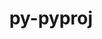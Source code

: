 ---
title: "py-pyproj"
layout: cache
categories: [package, develop]
meta: {"versions": ["3.1.0", "3.5.0", "3.6.0"], "compilers": ["apple-clang@=14.0.0", "apple-clang@=14.0.3", "gcc@=11.3.0", "gcc@=7.3.1"], "oss": ["amzn2", "ubuntu22.04", "ventura"], "platforms": ["darwin", "linux"], "targets": ["aarch64", "ivybridge", "x86_64_v3"], "stacks": ["ml-darwin-aarch64-mps", "ml-linux-x86_64-cpu", "ml-linux-x86_64-cuda", "root"], "num_specs": 39, "num_specs_by_stack": {"ml-darwin-aarch64-mps": 3, "root": 39, "ml-linux-x86_64-cpu": 3, "ml-linux-x86_64-cuda": 3}}
spec_details: [{"hash": "5nx7rndrfbtvhb6j6mv7d3bvnwqv4okw", "compiler": "apple-clang@=14.0.0", "versions": ["3.6.0"], "os": "ventura", "platform": "darwin", "target": "aarch64", "variants": ["build_system=python_pip"], "stacks": ["ml-darwin-aarch64-mps", "root"], "size": "-", "tarball": "https://binaries.spack.io/develop/build_cache/darwin-ventura-aarch64/apple-clang-14.0.0/py-pyproj-3.6.0/darwin-ventura-aarch64-apple-clang-14.0.0-py-pyproj-3.6.0-5nx7rndrfbtvhb6j6mv7d3bvnwqv4okw.spack"}, {"hash": "wolixcj7qwf3oc2cy2hxd5e3iscjlukq", "compiler": "apple-clang@=14.0.0", "versions": ["3.6.0"], "os": "ventura", "platform": "darwin", "target": "aarch64", "variants": ["build_system=python_pip"], "stacks": ["root"], "size": "-", "tarball": "https://binaries.spack.io/develop/build_cache/darwin-ventura-aarch64/apple-clang-14.0.0/py-pyproj-3.6.0/darwin-ventura-aarch64-apple-clang-14.0.0-py-pyproj-3.6.0-wolixcj7qwf3oc2cy2hxd5e3iscjlukq.spack"}, {"hash": "bccn5qo3rqldie7n5tcede2osfj3esmi", "compiler": "apple-clang@=14.0.0", "versions": ["3.6.0"], "os": "ventura", "platform": "darwin", "target": "aarch64", "variants": ["build_system=python_pip"], "stacks": ["ml-darwin-aarch64-mps", "root"], "size": "-", "tarball": "https://binaries.spack.io/develop/build_cache/darwin-ventura-aarch64/apple-clang-14.0.0/py-pyproj-3.6.0/darwin-ventura-aarch64-apple-clang-14.0.0-py-pyproj-3.6.0-bccn5qo3rqldie7n5tcede2osfj3esmi.spack"}, {"hash": "htii5x4utevcrudj6legz475ysjoams7", "compiler": "apple-clang@=14.0.0", "versions": ["3.6.0"], "os": "ventura", "platform": "darwin", "target": "aarch64", "variants": ["build_system=python_pip"], "stacks": ["ml-darwin-aarch64-mps", "root"], "size": "-", "tarball": "https://binaries.spack.io/develop/build_cache/darwin-ventura-aarch64/apple-clang-14.0.0/py-pyproj-3.6.0/darwin-ventura-aarch64-apple-clang-14.0.0-py-pyproj-3.6.0-htii5x4utevcrudj6legz475ysjoams7.spack"}, {"hash": "a5mwtgm73o65xm6hymjkbi6i37f7r2o4", "compiler": "apple-clang@=14.0.0", "versions": ["3.6.0"], "os": "ventura", "platform": "darwin", "target": "aarch64", "variants": ["build_system=python_pip"], "stacks": ["root"], "size": "-", "tarball": "https://binaries.spack.io/develop/build_cache/darwin-ventura-aarch64/apple-clang-14.0.0/py-pyproj-3.6.0/darwin-ventura-aarch64-apple-clang-14.0.0-py-pyproj-3.6.0-a5mwtgm73o65xm6hymjkbi6i37f7r2o4.spack"}, {"hash": "yn324qrcpnvkpesc6s3dfndhj6sgpd4i", "compiler": "apple-clang@=14.0.0", "versions": ["3.6.0"], "os": "ventura", "platform": "darwin", "target": "aarch64", "variants": ["build_system=python_pip"], "stacks": ["root"], "size": "-", "tarball": "https://binaries.spack.io/develop/build_cache/darwin-ventura-aarch64/apple-clang-14.0.0/py-pyproj-3.6.0/darwin-ventura-aarch64-apple-clang-14.0.0-py-pyproj-3.6.0-yn324qrcpnvkpesc6s3dfndhj6sgpd4i.spack"}, {"hash": "kwshrn4uwggrcxrobctin55ib6rglvwi", "compiler": "apple-clang@=14.0.0", "versions": ["3.6.0"], "os": "ventura", "platform": "darwin", "target": "aarch64", "variants": ["build_system=python_pip"], "stacks": ["root"], "size": "-", "tarball": "https://binaries.spack.io/develop/build_cache/darwin-ventura-aarch64/apple-clang-14.0.0/py-pyproj-3.6.0/darwin-ventura-aarch64-apple-clang-14.0.0-py-pyproj-3.6.0-kwshrn4uwggrcxrobctin55ib6rglvwi.spack"}, {"hash": "sabjuiyqbyr26z3ovbehvnzyshmisckr", "compiler": "apple-clang@=14.0.3", "versions": ["3.6.0"], "os": "ventura", "platform": "darwin", "target": "aarch64", "variants": ["build_system=python_pip"], "stacks": ["root"], "size": "-", "tarball": "https://binaries.spack.io/develop/build_cache/darwin-ventura-aarch64/apple-clang-14.0.3/py-pyproj-3.6.0/darwin-ventura-aarch64-apple-clang-14.0.3-py-pyproj-3.6.0-sabjuiyqbyr26z3ovbehvnzyshmisckr.spack"}, {"hash": "hhll3kjpx7j7dfunvt2mx4kkfzr3zgot", "compiler": "apple-clang@=14.0.3", "versions": ["3.6.0"], "os": "ventura", "platform": "darwin", "target": "aarch64", "variants": ["build_system=python_pip"], "stacks": ["root"], "size": "-", "tarball": "https://binaries.spack.io/develop/build_cache/darwin-ventura-aarch64/apple-clang-14.0.3/py-pyproj-3.6.0/darwin-ventura-aarch64-apple-clang-14.0.3-py-pyproj-3.6.0-hhll3kjpx7j7dfunvt2mx4kkfzr3zgot.spack"}, {"hash": "5wdakdc3otrgwnymhb2g5holcogpfr7b", "compiler": "apple-clang@=14.0.3", "versions": ["3.6.0"], "os": "ventura", "platform": "darwin", "target": "aarch64", "variants": ["build_system=python_pip"], "stacks": ["root"], "size": "-", "tarball": "https://binaries.spack.io/develop/build_cache/darwin-ventura-aarch64/apple-clang-14.0.3/py-pyproj-3.6.0/darwin-ventura-aarch64-apple-clang-14.0.3-py-pyproj-3.6.0-5wdakdc3otrgwnymhb2g5holcogpfr7b.spack"}, {"hash": "hojffhyjpclhpfzxeyqnocavzj7cf2v6", "compiler": "apple-clang@=14.0.3", "versions": ["3.6.0"], "os": "ventura", "platform": "darwin", "target": "aarch64", "variants": ["build_system=python_pip"], "stacks": ["root"], "size": "-", "tarball": "https://binaries.spack.io/develop/build_cache/darwin-ventura-aarch64/apple-clang-14.0.3/py-pyproj-3.6.0/darwin-ventura-aarch64-apple-clang-14.0.3-py-pyproj-3.6.0-hojffhyjpclhpfzxeyqnocavzj7cf2v6.spack"}, {"hash": "4ti5s6da4scojfc4y7wgvhplqlqdh77l", "compiler": "apple-clang@=14.0.3", "versions": ["3.6.0"], "os": "ventura", "platform": "darwin", "target": "aarch64", "variants": ["build_system=python_pip"], "stacks": ["root"], "size": "-", "tarball": "https://binaries.spack.io/develop/build_cache/darwin-ventura-aarch64/apple-clang-14.0.3/py-pyproj-3.6.0/darwin-ventura-aarch64-apple-clang-14.0.3-py-pyproj-3.6.0-4ti5s6da4scojfc4y7wgvhplqlqdh77l.spack"}, {"hash": "7mcck34hmyzg6azd7idzkotchdudswrd", "compiler": "apple-clang@=14.0.3", "versions": ["3.6.0"], "os": "ventura", "platform": "darwin", "target": "aarch64", "variants": ["build_system=python_pip"], "stacks": ["root"], "size": "-", "tarball": "https://binaries.spack.io/develop/build_cache/darwin-ventura-aarch64/apple-clang-14.0.3/py-pyproj-3.6.0/darwin-ventura-aarch64-apple-clang-14.0.3-py-pyproj-3.6.0-7mcck34hmyzg6azd7idzkotchdudswrd.spack"}, {"hash": "zx2tayo7hcjhtpfxe4eifvm7q7a4y7uf", "compiler": "apple-clang@=14.0.3", "versions": ["3.6.0"], "os": "ventura", "platform": "darwin", "target": "aarch64", "variants": ["build_system=python_pip"], "stacks": ["root"], "size": "-", "tarball": "https://binaries.spack.io/develop/build_cache/darwin-ventura-aarch64/apple-clang-14.0.3/py-pyproj-3.6.0/darwin-ventura-aarch64-apple-clang-14.0.3-py-pyproj-3.6.0-zx2tayo7hcjhtpfxe4eifvm7q7a4y7uf.spack"}, {"hash": "ilctt74inbxrlvavjtyxfj4qde3tuxr5", "compiler": "gcc@=7.3.1", "versions": ["3.1.0"], "os": "amzn2", "platform": "linux", "target": "ivybridge", "variants": ["build_system=python_pip"], "stacks": ["root"], "size": "-", "tarball": "https://binaries.spack.io/develop/build_cache/linux-amzn2-ivybridge/gcc-7.3.1/py-pyproj-3.1.0/linux-amzn2-ivybridge-gcc-7.3.1-py-pyproj-3.1.0-ilctt74inbxrlvavjtyxfj4qde3tuxr5.spack"}, {"hash": "ux43hh27vvjdanylmchv74sh7sgqueen", "compiler": "gcc@=7.3.1", "versions": ["3.1.0"], "os": "amzn2", "platform": "linux", "target": "ivybridge", "variants": ["build_system=python_pip"], "stacks": ["root"], "size": "-", "tarball": "https://binaries.spack.io/develop/build_cache/linux-amzn2-ivybridge/gcc-7.3.1/py-pyproj-3.1.0/linux-amzn2-ivybridge-gcc-7.3.1-py-pyproj-3.1.0-ux43hh27vvjdanylmchv74sh7sgqueen.spack"}, {"hash": "wsq4fae6w7aqbhbz3llrjcrrng5rdsx5", "compiler": "gcc@=7.3.1", "versions": ["3.1.0"], "os": "amzn2", "platform": "linux", "target": "x86_64_v3", "variants": ["build_system=python_pip"], "stacks": ["root"], "size": "-", "tarball": "https://binaries.spack.io/develop/build_cache/linux-amzn2-x86_64_v3/gcc-7.3.1/py-pyproj-3.1.0/linux-amzn2-x86_64_v3-gcc-7.3.1-py-pyproj-3.1.0-wsq4fae6w7aqbhbz3llrjcrrng5rdsx5.spack"}, {"hash": "o7x4itaypam2zdbs6u2sifor2sp37xlv", "compiler": "gcc@=7.3.1", "versions": ["3.1.0"], "os": "amzn2", "platform": "linux", "target": "x86_64_v3", "variants": ["build_system=python_pip"], "stacks": ["root"], "size": "-", "tarball": "https://binaries.spack.io/develop/build_cache/linux-amzn2-x86_64_v3/gcc-7.3.1/py-pyproj-3.1.0/linux-amzn2-x86_64_v3-gcc-7.3.1-py-pyproj-3.1.0-o7x4itaypam2zdbs6u2sifor2sp37xlv.spack"}, {"hash": "topw4zljnmdnd5n4u3pxlwambzinpac7", "compiler": "gcc@=7.3.1", "versions": ["3.5.0"], "os": "amzn2", "platform": "linux", "target": "x86_64_v3", "variants": ["build_system=python_pip"], "stacks": ["root"], "size": "-", "tarball": "https://binaries.spack.io/develop/build_cache/linux-amzn2-x86_64_v3/gcc-7.3.1/py-pyproj-3.5.0/linux-amzn2-x86_64_v3-gcc-7.3.1-py-pyproj-3.5.0-topw4zljnmdnd5n4u3pxlwambzinpac7.spack"}, {"hash": "z4u357jt4mvta2crkcmbt5rmjh2kk4xb", "compiler": "gcc@=7.3.1", "versions": ["3.1.0"], "os": "amzn2", "platform": "linux", "target": "x86_64_v3", "variants": ["build_system=python_pip"], "stacks": ["root"], "size": "-", "tarball": "https://binaries.spack.io/develop/build_cache/linux-amzn2-x86_64_v3/gcc-7.3.1/py-pyproj-3.1.0/linux-amzn2-x86_64_v3-gcc-7.3.1-py-pyproj-3.1.0-z4u357jt4mvta2crkcmbt5rmjh2kk4xb.spack"}, {"hash": "ycdvikdyvk4kbjnifknzcpqi5tst7ubo", "compiler": "gcc@=7.3.1", "versions": ["3.1.0"], "os": "amzn2", "platform": "linux", "target": "x86_64_v3", "variants": ["build_system=python_pip"], "stacks": ["root"], "size": "-", "tarball": "https://binaries.spack.io/develop/build_cache/linux-amzn2-x86_64_v3/gcc-7.3.1/py-pyproj-3.1.0/linux-amzn2-x86_64_v3-gcc-7.3.1-py-pyproj-3.1.0-ycdvikdyvk4kbjnifknzcpqi5tst7ubo.spack"}, {"hash": "7d6omp7owktdt3of2cue7bpryoo7reby", "compiler": "gcc@=7.3.1", "versions": ["3.1.0"], "os": "amzn2", "platform": "linux", "target": "x86_64_v3", "variants": ["build_system=python_pip"], "stacks": ["root"], "size": "-", "tarball": "https://binaries.spack.io/develop/build_cache/linux-amzn2-x86_64_v3/gcc-7.3.1/py-pyproj-3.1.0/linux-amzn2-x86_64_v3-gcc-7.3.1-py-pyproj-3.1.0-7d6omp7owktdt3of2cue7bpryoo7reby.spack"}, {"hash": "j3pvpjhvj3uik7wa2xrmrtl6au56zl6w", "compiler": "gcc@=7.3.1", "versions": ["3.1.0"], "os": "amzn2", "platform": "linux", "target": "x86_64_v3", "variants": [], "stacks": ["root"], "size": "-", "tarball": "https://binaries.spack.io/develop/build_cache/linux-amzn2-x86_64_v3/gcc-7.3.1/py-pyproj-3.1.0/linux-amzn2-x86_64_v3-gcc-7.3.1-py-pyproj-3.1.0-j3pvpjhvj3uik7wa2xrmrtl6au56zl6w.spack"}, {"hash": "dm6ap6fnkso2fqdad3gknu2roezzb3la", "compiler": "gcc@=7.3.1", "versions": ["3.1.0"], "os": "amzn2", "platform": "linux", "target": "x86_64_v3", "variants": [], "stacks": ["root"], "size": "-", "tarball": "https://binaries.spack.io/develop/build_cache/linux-amzn2-x86_64_v3/gcc-7.3.1/py-pyproj-3.1.0/linux-amzn2-x86_64_v3-gcc-7.3.1-py-pyproj-3.1.0-dm6ap6fnkso2fqdad3gknu2roezzb3la.spack"}, {"hash": "i43ju36vtzowmkko23cspv3pconfenew", "compiler": "gcc@=11.3.0", "versions": ["3.5.0"], "os": "ubuntu22.04", "platform": "linux", "target": "x86_64_v3", "variants": ["build_system=python_pip"], "stacks": ["root"], "size": "-", "tarball": "https://binaries.spack.io/develop/build_cache/linux-ubuntu22.04-x86_64_v3/gcc-11.3.0/py-pyproj-3.5.0/linux-ubuntu22.04-x86_64_v3-gcc-11.3.0-py-pyproj-3.5.0-i43ju36vtzowmkko23cspv3pconfenew.spack"}, {"hash": "ltnkfm6uuffqkzi2uepsrd6rcb5llyhd", "compiler": "gcc@=11.3.0", "versions": ["3.6.0"], "os": "ubuntu22.04", "platform": "linux", "target": "x86_64_v3", "variants": ["build_system=python_pip"], "stacks": ["root"], "size": "-", "tarball": "https://binaries.spack.io/develop/build_cache/linux-ubuntu22.04-x86_64_v3/gcc-11.3.0/py-pyproj-3.6.0/linux-ubuntu22.04-x86_64_v3-gcc-11.3.0-py-pyproj-3.6.0-ltnkfm6uuffqkzi2uepsrd6rcb5llyhd.spack"}, {"hash": "lu5zqqwpq4cn57jtjjpnnfznkdwyl6i6", "compiler": "gcc@=11.3.0", "versions": ["3.5.0"], "os": "ubuntu22.04", "platform": "linux", "target": "x86_64_v3", "variants": ["build_system=python_pip"], "stacks": ["root"], "size": "-", "tarball": "https://binaries.spack.io/develop/build_cache/linux-ubuntu22.04-x86_64_v3/gcc-11.3.0/py-pyproj-3.5.0/linux-ubuntu22.04-x86_64_v3-gcc-11.3.0-py-pyproj-3.5.0-lu5zqqwpq4cn57jtjjpnnfznkdwyl6i6.spack"}, {"hash": "275klktdpgvsvwzb256tjrcg5b2ku4lv", "compiler": "gcc@=11.3.0", "versions": ["3.6.0"], "os": "ubuntu22.04", "platform": "linux", "target": "x86_64_v3", "variants": ["build_system=python_pip"], "stacks": ["root"], "size": "-", "tarball": "https://binaries.spack.io/develop/build_cache/linux-ubuntu22.04-x86_64_v3/gcc-11.3.0/py-pyproj-3.6.0/linux-ubuntu22.04-x86_64_v3-gcc-11.3.0-py-pyproj-3.6.0-275klktdpgvsvwzb256tjrcg5b2ku4lv.spack"}, {"hash": "pzv5sx4rpt2izr42sg4yqvhqki5rtejx", "compiler": "gcc@=11.3.0", "versions": ["3.5.0"], "os": "ubuntu22.04", "platform": "linux", "target": "x86_64_v3", "variants": ["build_system=python_pip"], "stacks": ["root"], "size": "-", "tarball": "https://binaries.spack.io/develop/build_cache/linux-ubuntu22.04-x86_64_v3/gcc-11.3.0/py-pyproj-3.5.0/linux-ubuntu22.04-x86_64_v3-gcc-11.3.0-py-pyproj-3.5.0-pzv5sx4rpt2izr42sg4yqvhqki5rtejx.spack"}, {"hash": "b6drjoo5tvchiq27r7sr2nhmbhiuhhlp", "compiler": "gcc@=11.3.0", "versions": ["3.6.0"], "os": "ubuntu22.04", "platform": "linux", "target": "x86_64_v3", "variants": ["build_system=python_pip"], "stacks": ["root"], "size": "-", "tarball": "https://binaries.spack.io/develop/build_cache/linux-ubuntu22.04-x86_64_v3/gcc-11.3.0/py-pyproj-3.6.0/linux-ubuntu22.04-x86_64_v3-gcc-11.3.0-py-pyproj-3.6.0-b6drjoo5tvchiq27r7sr2nhmbhiuhhlp.spack"}, {"hash": "xpoji2rzudutfto5m43lok37r33i75f7", "compiler": "gcc@=11.3.0", "versions": ["3.5.0"], "os": "ubuntu22.04", "platform": "linux", "target": "x86_64_v3", "variants": ["build_system=python_pip"], "stacks": ["root"], "size": "-", "tarball": "https://binaries.spack.io/develop/build_cache/linux-ubuntu22.04-x86_64_v3/gcc-11.3.0/py-pyproj-3.5.0/linux-ubuntu22.04-x86_64_v3-gcc-11.3.0-py-pyproj-3.5.0-xpoji2rzudutfto5m43lok37r33i75f7.spack"}, {"hash": "o7bspkh7it6hu3hvgp4cbcf3wfeoungy", "compiler": "gcc@=11.3.0", "versions": ["3.5.0"], "os": "ubuntu22.04", "platform": "linux", "target": "x86_64_v3", "variants": ["build_system=python_pip"], "stacks": ["root"], "size": "-", "tarball": "https://binaries.spack.io/develop/build_cache/linux-ubuntu22.04-x86_64_v3/gcc-11.3.0/py-pyproj-3.5.0/linux-ubuntu22.04-x86_64_v3-gcc-11.3.0-py-pyproj-3.5.0-o7bspkh7it6hu3hvgp4cbcf3wfeoungy.spack"}, {"hash": "kiw2n4z4ywvf43yd5qlzy3wpaaxjzofe", "compiler": "gcc@=11.3.0", "versions": ["3.6.0"], "os": "ubuntu22.04", "platform": "linux", "target": "x86_64_v3", "variants": ["build_system=python_pip"], "stacks": ["ml-linux-x86_64-cpu", "ml-linux-x86_64-cuda", "root"], "size": "-", "tarball": "https://binaries.spack.io/develop/build_cache/linux-ubuntu22.04-x86_64_v3/gcc-11.3.0/py-pyproj-3.6.0/linux-ubuntu22.04-x86_64_v3-gcc-11.3.0-py-pyproj-3.6.0-kiw2n4z4ywvf43yd5qlzy3wpaaxjzofe.spack"}, {"hash": "hq3c5irqctfpjg7hxnhlxnyb3di7zg67", "compiler": "gcc@=11.3.0", "versions": ["3.6.0"], "os": "ubuntu22.04", "platform": "linux", "target": "x86_64_v3", "variants": ["build_system=python_pip"], "stacks": ["root"], "size": "-", "tarball": "https://binaries.spack.io/develop/build_cache/linux-ubuntu22.04-x86_64_v3/gcc-11.3.0/py-pyproj-3.6.0/linux-ubuntu22.04-x86_64_v3-gcc-11.3.0-py-pyproj-3.6.0-hq3c5irqctfpjg7hxnhlxnyb3di7zg67.spack"}, {"hash": "sxuu4jbg7edp325yezvoxhcsohebwd7r", "compiler": "gcc@=11.3.0", "versions": ["3.6.0"], "os": "ubuntu22.04", "platform": "linux", "target": "x86_64_v3", "variants": ["build_system=python_pip"], "stacks": ["root"], "size": "-", "tarball": "https://binaries.spack.io/develop/build_cache/linux-ubuntu22.04-x86_64_v3/gcc-11.3.0/py-pyproj-3.6.0/linux-ubuntu22.04-x86_64_v3-gcc-11.3.0-py-pyproj-3.6.0-sxuu4jbg7edp325yezvoxhcsohebwd7r.spack"}, {"hash": "g7gkkbwv64y7svguaqudgc2k7omp3dju", "compiler": "gcc@=11.3.0", "versions": ["3.6.0"], "os": "ubuntu22.04", "platform": "linux", "target": "x86_64_v3", "variants": ["build_system=python_pip"], "stacks": ["ml-linux-x86_64-cpu", "ml-linux-x86_64-cuda", "root"], "size": "-", "tarball": "https://binaries.spack.io/develop/build_cache/linux-ubuntu22.04-x86_64_v3/gcc-11.3.0/py-pyproj-3.6.0/linux-ubuntu22.04-x86_64_v3-gcc-11.3.0-py-pyproj-3.6.0-g7gkkbwv64y7svguaqudgc2k7omp3dju.spack"}, {"hash": "t45ukqh47polpacveszqxtro5y66hfat", "compiler": "gcc@=11.3.0", "versions": ["3.6.0"], "os": "ubuntu22.04", "platform": "linux", "target": "x86_64_v3", "variants": ["build_system=python_pip"], "stacks": ["ml-linux-x86_64-cpu", "ml-linux-x86_64-cuda", "root"], "size": "-", "tarball": "https://binaries.spack.io/develop/build_cache/linux-ubuntu22.04-x86_64_v3/gcc-11.3.0/py-pyproj-3.6.0/linux-ubuntu22.04-x86_64_v3-gcc-11.3.0-py-pyproj-3.6.0-t45ukqh47polpacveszqxtro5y66hfat.spack"}, {"hash": "d6cqiyteprldrndoawklki26nklrrgb3", "compiler": "gcc@=11.3.0", "versions": ["3.6.0"], "os": "ubuntu22.04", "platform": "linux", "target": "x86_64_v3", "variants": ["build_system=python_pip"], "stacks": ["root"], "size": "-", "tarball": "https://binaries.spack.io/develop/build_cache/linux-ubuntu22.04-x86_64_v3/gcc-11.3.0/py-pyproj-3.6.0/linux-ubuntu22.04-x86_64_v3-gcc-11.3.0-py-pyproj-3.6.0-d6cqiyteprldrndoawklki26nklrrgb3.spack"}, {"hash": "up6lmk3djwyinulqklxfryuljzj2gxli", "compiler": "gcc@=11.3.0", "versions": ["3.6.0"], "os": "ubuntu22.04", "platform": "linux", "target": "x86_64_v3", "variants": ["build_system=python_pip"], "stacks": ["root"], "size": "-", "tarball": "https://binaries.spack.io/develop/build_cache/linux-ubuntu22.04-x86_64_v3/gcc-11.3.0/py-pyproj-3.6.0/linux-ubuntu22.04-x86_64_v3-gcc-11.3.0-py-pyproj-3.6.0-up6lmk3djwyinulqklxfryuljzj2gxli.spack"}]
---